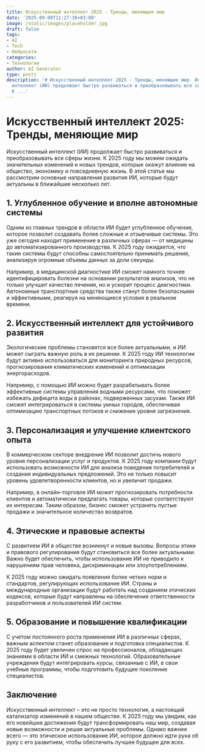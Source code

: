 ```yaml
---
title: Искусственный интеллект 2025 - Тренды, меняющие мир
date: '2025-09-09T11:27:36+03:00'
image: /static/images/placeholder.jpg
draft: false
tags:
- AI
- Tech
- Нейросети
categories:
- Технологии
author: AI Generator
type: posts
description: '# Искусственный интеллект 2025 - Тренды, меняющие мир  Искусственный
  интеллект (ИИ) продолжает быстро развиваться и преобразовывать все сферы жизни.
  К ...'
---
```


# Искусственный интеллект 2025: Тренды, меняющие мир

Искусственный интеллект (ИИ) продолжает быстро развиваться и преобразовывать все сферы жизни. К 2025 году мы можем ожидать значительных изменений и новых трендов, которые окажут влияние на общество, экономику и повседневную жизнь. В этой статье мы рассмотрим основные направления развития ИИ, которые будут актуальны в ближайшие несколько лет.

## 1. Углубленное обучение и вполне автономные системы

Одним из главных трендов в области ИИ будет углубленное обучение, которое позволит создавать более сложные и отзывчивые системы. Это уже сегодня находит применение в различных сферах — от медицины до автоматизированного производства. К 2025 году ожидается, что такие системы будут способны самостоятельно принимать решения, анализируя огромные объемы данных за доли секунды.

Например, в медицинской диагностике ИИ сможет намного точнее идентифицировать болезни на основании результатов анализов, что не только улучшит качество лечения, но и ускорит процесс диагностики. Автономные транспортные средства также станут более безопасными и эффективными, реагируя на меняющиеся условия в реальном времени.

## 2. Искусственный интеллект для устойчивого развития

Экологические проблемы становятся все более актуальными, и ИИ может сыграть важную роль в их решении. К 2025 году ИИ технологии будут активно использоваться для мониторинга природных ресурсов, прогнозирования климатических изменений и оптимизации энергорасходов. 

Например, с помощью ИИ можно будет разрабатывать более эффективные системы управления водными ресурсами, что поможет избежать дефицита воды в районах, подверженных засухам. Также ИИ сможет интегрироваться в системы умных городов, обеспечивая оптимизацию транспортных потоков и снижение уровня загрязнения.

## 3. Персонализация и улучшение клиентского опыта

В коммерческом секторе внедрение ИИ позволит достичь нового уровня персонализации услуг и продуктов. К 2025 году компании будут использовать возможности ИИ для анализа поведения потребителей и создания индивидуальных предложений. Это не только повысит уровень удовлетворенности клиентов, но и увеличит продажи.

Например, в онлайн-торговле ИИ может прогнозировать потребности клиентов и автоматически предлагать товары, которые соответствуют их интересам. Таким образом, бизнес сможет устранять пустые продажи и значительное количество возвратов.

## 4. Этические и правовые аспекты

С развитием ИИ в обществе возникнут и новые вызовы. Вопросы этики и правового регулирования будут становиться все более актуальными. Важно будет обеспечить, чтобы использование ИИ не приводило к нарушениям прав человека, дискриминации или злоупотреблениям.

К 2025 году можно ожидать появления более четких норм и стандартов, регулирующих использование ИИ. Страны и международные организации будут работать над созданием этических кодексов, которые будут направлены на обеспечение ответственности разработчиков и пользователей ИИ систем.

## 5. Образование и повышение квалификации

С учетом постоянного роста применения ИИ в различных сферах, важным аспектом станет образование и подготовка специалистов. К 2025 году будет увеличен спрос на профессионалов, обладающих знаниями в области ИИ и смежных технологий. Образовательные учреждения будут интегрировать курсы, связанные с ИИ, в свои учебные программы, чтобы подготовить будущее поколение специалистов.

## Заключение

Искусственный интеллект – это не просто технология, а настоящий катализатор изменений в нашем обществе. К 2025 году мы увидим, как его новейшие достижения будут трансформировать наш мир, создавая новые возможности и решая актуальные проблемы. Однако важнее всего — это этическое использование ИИ, которое должно идти рука об руку с его развитием, чтобы обеспечить лучшее будущее для всех.
